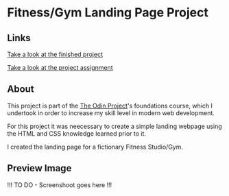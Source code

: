 # Fitness/Gym Landing Page Project

## Links
<a href="" target="_blank" rel="noopener noreferrer">Take a look at the finished project</a>

<a href="https://www.theodinproject.com/lessons/foundations-landing-page" target="_blank" rel="noopener noreferrer">Take a look at the project assignment</a>

## About
This project is part of the <a href="https://www.theodinproject.com" target="_blank" rel="noopener noreferrer">The Odin Project</a>'s foundations course, which I undertook in order to increase my skill level in modern web development.

For this project it was neecessary to create a simple landing webpage using the HTML and CSS knowledge learned prior to it.

I created the landing page for a fictionary Fitness Studio/Gym.

## Preview Image
!!! TO DO - Screenshoot goes here !!!

